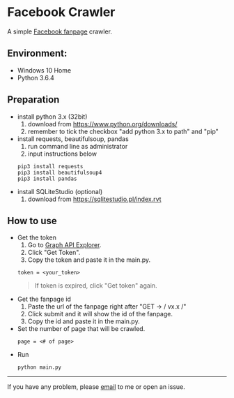 # Facebook Crawler
A simple [Facebook fanpage](https://www.facebook.com/) crawler.

## Environment:
- Windows 10 Home
- Python 3.6.4

## Preparation
- install python 3.x (32bit)
  1. download from https://www.python.org/downloads/
  2. remember to tick the checkbox "add python 3.x to path" and "pip"
- install requests, beautifulsoup, pandas
  1. run command line as administrator
  2. input instructions below
  ```
  pip3 install requests
  pip3 install beautifulsoup4
  pip3 install pandas
  ```
- install SQLiteStudio (optional)
  1. download from https://sqlitestudio.pl/index.rvt

## How to use
- Get the token
  1. Go to [Graph API Explorer](https://developers.facebook.com/tools/explorer/).
  2. Click "Get Token".
  3. Copy the token and paste it in the main.py.
  ```
  token = <your_token>
  ```
  > If token is expired, click "Get token" again.
- Get the fanpage id
  1. Paste the url of the fanpage right after "GET → / vx.x /"
  2. Click submit and it will show the id of the fanpage.
  3. Copy the id and paste it in the main.py.
- Set the number of page that will be crawled.
  ```
  page = <# of page>
  ```
- Run
  ```
  python main.py
  ```
---
If you have any problem, please [email](mailto:eugene87222@gmail.com) to me or open an issue.
